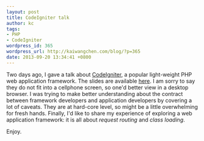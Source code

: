 ```yaml
---
layout: post
title: CodeIgniter talk
author: kc
tags:
- PHP
- CodeIgniter
wordpress_id: 365
wordpress_url: http://kaiwangchen.com/blog/?p=365
date: 2013-09-20 13:34:41 +0800
---
```


Two days ago, I gave a talk about <a href="http://codeigniter.com" target="_blank">CodeIgniter</a>, a popular light-weight PHP web application framework. The slides are available <a href="http://kaiwangchen.github.io/presentations/understand-CodeIgniter.html" title="Understand CodeIgniter" target="_blank">here</a>. I am sorry to say they do not fit into a cellphone screen, so one'd better view in a desktop browser. I was trying to make better understanding about the contract between framework developers and application developers by covering a lot of caveats. They are at hard-core level, so might be a little overwhelming for fresh hands. Finally, I'd like to share my experience of exploring a web application framework: it is all about *request routing* and *class loading*. 

Enjoy.
